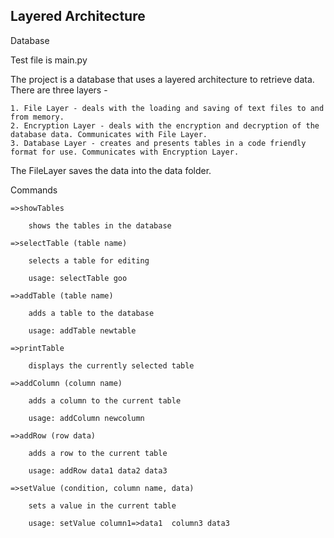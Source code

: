 
Layered Architecture
-----------------------------------------------------------

Database

Test file is main.py

The project is a database that uses a layered architecture to retrieve 
data. There are three layers - 

	1. File Layer - deals with the loading and saving of text files to and from memory.
	2. Encryption Layer - deals with the encryption and decryption of the database data. Communicates with File Layer.
	3. Database Layer - creates and presents tables in a code friendly format for use. Communicates with Encryption Layer.

The FileLayer saves the data into the data folder.

Commands

	=>showTables 

		shows the tables in the database

	=>selectTable (table name)

		selects a table for editing

		usage: selectTable goo

	=>addTable (table name)

		adds a table to the database

		usage: addTable newtable

	=>printTable

		displays the currently selected table

	=>addColumn (column name)

		adds a column to the current table

		usage: addColumn newcolumn

	=>addRow (row data)

		adds a row to the current table

		usage: addRow data1 data2 data3

	=>setValue (condition, column name, data)

		sets a value in the current table

		usage: setValue column1=>data1  column3 data3